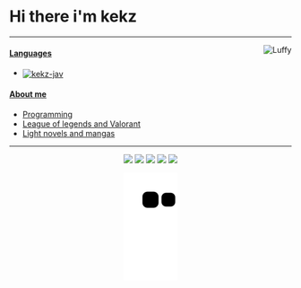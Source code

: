 # Hi there i'm kekz

---

<a href="https://github.com/kekz001"><img alt="Luffy" src="https://i.pinimg.com/originals/4f/b2/3c/4fb23cac581a9d93cfe7e73b2aebabee.gif" align="right"/>

#### Languages
* <img align="center" alt="kekz-jav" height="30" width="40" src="https://img.shields.io/badge/Java-ED8B00?style=for-the-badge&logo=java&logoColor=white">

#### About me
- Programming
- League of legends and Valorant
- Light novels and mangas 

---


<div align="center"> 
  <a href="https://www.instagram.com/klleriston_/" target="_blank"><img src="https://img.shields.io/badge/-Instagram-%23E4405F?style=for-the-badge&logo=instagram&logoColor=white" target="_blank"></a>
 	<a href="https://www.twitch.tv/kekz1" target="_blank"><img src="https://img.shields.io/badge/Twitch-9146FF?style=for-the-badge&logo=twitch&logoColor=white" target="_blank"></a>
  <a href = "mailto:klleandrade@outlook.com"><img src="https://img.shields.io/badge/Microsoft_Outlook-0078D4?style=for-the-badge&logo=microsoft-outlook&logoColor=white" target="_blank"></a>
  <a href="https://www.linkedin.com/in/klleriston-nascimento-860a22228/" target="_blank"><img src="https://img.shields.io/badge/-LinkedIn-%230077B5?style=for-the-badge&logo=linkedin&logoColor=white" target="_blank"></a> 
  <a href="https://twitter.com/kekz001" target="_blank"><img src="https://img.shields.io/badge/Twitter-1DA1F2?style=for-the-badge&logo=twitter&logoColor=white" target="_blan"></a>
 
  ![Snake animation](https://github.com/rafaballerini/rafaballerini/blob/output/github-contribution-grid-snake.svg)
 
</div>

